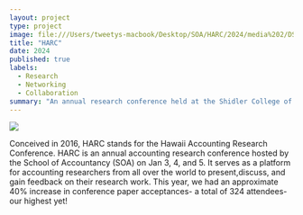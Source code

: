 ```yaml
---
layout: project
type: project
image: file:///Users/tweetys-macbook/Desktop/SOA/HARC/2024/media%202/DSC_0144.JPG
title: "HARC"
date: 2024
published: true
labels:
  - Research
  - Networking
  - Collaboration
summary: "An annual research conference held at the Shidler College of Business."
---
```


<img class="img-fluid" src="..file:///Users/tweetys-macbook/Desktop/SOA/HARC/2024/media%202/DSC_0144.JPG">

Conceived in 2016, HARC stands for the Hawaii Accounting Research Conference. HARC is an annual accounting research conference hosted by the School of Accountancy (SOA) on Jan 3, 4, and 5. It serves as a platform for accounting researchers from all over the world to present,discuss, and gain feedback on their research work. This year, we had an approximate 40% increase in conference paper acceptances- a total of 324 attendees- our highest yet!
